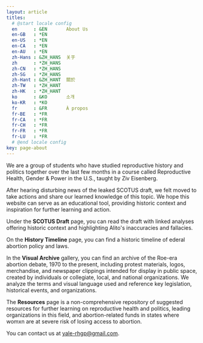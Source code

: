 ```yaml
---
layout: article
titles:
  # @start locale config
  en      : &EN       About Us
  en-GB   : *EN
  en-US   : *EN
  en-CA   : *EN
  en-AU   : *EN
  zh-Hans : &ZH_HANS  关于
  zh      : *ZH_HANS
  zh-CN   : *ZH_HANS
  zh-SG   : *ZH_HANS
  zh-Hant : &ZH_HANT  關於
  zh-TW   : *ZH_HANT
  zh-HK   : *ZH_HANT
  ko      : &KO       소개
  ko-KR   : *KO
  fr      : &FR       À propos
  fr-BE   : *FR
  fr-CA   : *FR
  fr-CH   : *FR
  fr-FR   : *FR
  fr-LU   : *FR
  # @end locale config
key: page-about
---
```


We are a group of students who have studied reproductive history and politics together over the last few months in a course called Reproductive Health, Gender & Power in the U.S., taught by Ziv Eisenberg.

After hearing disturbing news of the leaked SCOTUS draft, we felt moved to take actions and share our learned knowledge of this topic. We hope this website can serve as an educational tool, providing historic context and inspiration for further learning and action.

Under the <b>SCOTUS Draft</b> page, you can read the draft with linked analyses offering historic context and highlighting Alito's inaccuracies and fallacies.

On the <b>History Timeline</b> page, you can find a historic timeline of ederal abortion policy and laws.

In the <b>Visual Archive</b> gallery, you can find an archive of the Roe-era abortion debate, 1970 to the present, including protest materials, logos, merchandise, and newspaper clippings intended for display in public space, created by individuals or collegiate, local, and national organizations. We analyze the terms and visual language used and reference key legislation, historical events, and organizations.

The <b>Resources</b> page is a non-comprehensive repository of suggested resources for further learning on reproductive health and politics, leading organizations in this field, and abortion-related funds in states where womxn are at severe risk of losing access to abortion.

You can contact us at yale-rhgp@gmail.com.

